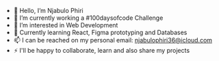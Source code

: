 - 👋 Hello, I’m Njabulo Phiri
- 👀 I’m currently working a #100daysofcode Challenge
- 🌱 I’m interested in Web Development
- 💞️ Currently learning React, Figma prototyping and Databases 
- 📫 I can be reached on my personal email: njabulophiri36@icloud.com
- ⚡ I'll be happy to collaborate, learn and also share my projects

<!---
DonxJay/DonxJay is a ✨ special ✨ repository because its `README.md` (this file) appears on your GitHub profile.
You can click the Preview link to take a look at your changes.
--->
